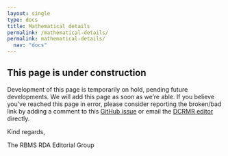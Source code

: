 ```yaml
---
layout: single
type: docs
title: Mathematical details
permalink: /mathematical-details/
permalink: mathematical-details/
  nav: "docs"
---
```


## This page is under construction

Development of this page is temporarily on hold, pending future developments. We will add this page as soon as we’re able. If you believe you’ve reached this page in error, please consider reporting the broken/bad link by adding a comment to this [GitHub issue](https://github.com/rbms-bsc/DCRMR/issues/26) or email the [DCRMR editor](mailto:dcrm.rda@gmail.com) directly.

Kind regards,

The RBMS RDA Editorial Group
